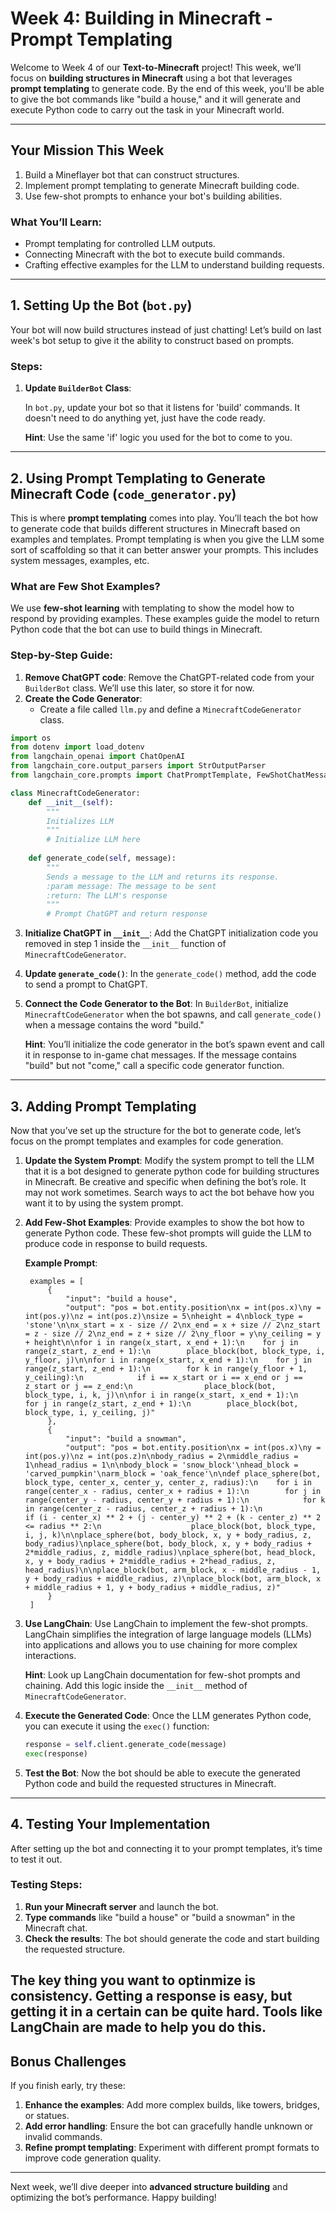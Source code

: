 # Week 4: Building in Minecraft - Prompt Templating

Welcome to Week 4 of our **Text-to-Minecraft** project! This week, we’ll focus on **building structures in Minecraft** using a bot that leverages **prompt templating** to generate code. By the end of this week, you'll be able to give the bot commands like "build a house," and it will generate and execute Python code to carry out the task in your Minecraft world.

---

## Your Mission This Week

1. Build a Mineflayer bot that can construct structures.
2. Implement prompt templating to generate Minecraft building code.
3. Use few-shot prompts to enhance your bot's building abilities.

### What You’ll Learn:

- Prompt templating for controlled LLM outputs.
- Connecting Minecraft with the bot to execute build commands.
- Crafting effective examples for the LLM to understand building requests.

---

## 1. Setting Up the Bot (`bot.py`)

Your bot will now build structures instead of just chatting! Let’s build on last week's bot setup to give it the ability to construct based on prompts.

### Steps:

1. **Update `BuilderBot` Class**:

   In `bot.py`, update your bot so that it listens for 'build' commands. It doesn't need to do anything yet, just have the code ready.

   **Hint**: Use the same 'if' logic you used for the bot to come to you.

---

## 2. Using Prompt Templating to Generate Minecraft Code (`code_generator.py`)

This is where **prompt templating** comes into play. You’ll teach the bot how to generate code that builds different structures in Minecraft based on examples and templates. Prompt templating is when you give the LLM some sort of scaffolding so that it can better answer your prompts. This includes system messages, examples, etc.

### What are Few Shot Examples?

We use **few-shot learning** with templating to show the model how to respond by providing examples. These examples guide the model to return Python code that the bot can use to build things in Minecraft.

### Step-by-Step Guide:

1. **Remove ChatGPT code**: 
   Remove the ChatGPT-related code from your `BuilderBot` class. We’ll use this later, so store it for now.
2. **Create the Code Generator**:
   - Create a file called `llm.py` and define a `MinecraftCodeGenerator` class.

```python
import os
from dotenv import load_dotenv
from langchain_openai import ChatOpenAI
from langchain_core.output_parsers import StrOutputParser
from langchain_core.prompts import ChatPromptTemplate, FewShotChatMessagePromptTemplate

class MinecraftCodeGenerator:
    def __init__(self):
        """
        Initializes LLM
        """
        # Initialize LLM here
    
    def generate_code(self, message):
        """
        Sends a message to the LLM and returns its response.
        :param message: The message to be sent
        :return: The LLM's response
        """
        # Prompt ChatGPT and return response
```

3. **Initialize ChatGPT in `__init__`**:
   Add the ChatGPT initialization code you removed in step 1 inside the `__init__` function of `MinecraftCodeGenerator`.

4. **Update `generate_code()`**:
   In the `generate_code()` method, add the code to send a prompt to ChatGPT.

5. **Connect the Code Generator to the Bot**:
   In `BuilderBot`, initialize `MinecraftCodeGenerator` when the bot spawns, and call `generate_code()` when a message contains the word "build."

   **Hint**: You’ll initialize the code generator in the bot’s spawn event and call it in response to in-game chat messages. If the message contains "build" but not "come," call a specific code generator function.

---

## 3. Adding Prompt Templating

Now that you’ve set up the structure for the bot to generate code, let’s focus on the prompt templates and examples for code generation.

1. **Update the System Prompt**:
   Modify the system prompt to tell the LLM that it is a bot designed to generate python code for building structures in Minecraft. Be creative and specific when defining the bot’s role. It may not work sometimes. Search ways to act the bot behave how you want it to by using the system prompt.

2. **Add Few-Shot Examples**:
   Provide examples to show the bot how to generate Python code. These few-shot prompts will guide the LLM to produce code in response to build requests.

   **Example Prompt**:

        examples = [
            {
                "input": "build a house",
                "output": "pos = bot.entity.position\nx = int(pos.x)\ny = int(pos.y)\nz = int(pos.z)\nsize = 5\nheight = 4\nblock_type = 'stone'\n\nx_start = x - size // 2\nx_end = x + size // 2\nz_start = z - size // 2\nz_end = z + size // 2\ny_floor = y\ny_ceiling = y + height\n\nfor i in range(x_start, x_end + 1):\n    for j in range(z_start, z_end + 1):\n        place_block(bot, block_type, i, y_floor, j)\n\nfor i in range(x_start, x_end + 1):\n    for j in range(z_start, z_end + 1):\n        for k in range(y_floor + 1, y_ceiling):\n            if i == x_start or i == x_end or j == z_start or j == z_end:\n                place_block(bot, block_type, i, k, j)\n\nfor i in range(x_start, x_end + 1):\n    for j in range(z_start, z_end + 1):\n        place_block(bot, block_type, i, y_ceiling, j)"
            },
            {
                "input": "build a snowman",
                "output": "pos = bot.entity.position\nx = int(pos.x)\ny = int(pos.y)\nz = int(pos.z)n\nbody_radius = 2\nmiddle_radius = 1\nhead_radius = 1\n\nbody_block = 'snow_block'\nhead_block = 'carved_pumpkin'\narm_block = 'oak_fence'\n\ndef place_sphere(bot, block_type, center_x, center_y, center_z, radius):\n    for i in range(center_x - radius, center_x + radius + 1):\n        for j in range(center_y - radius, center_y + radius + 1):\n            for k in range(center_z - radius, center_z + radius + 1):\n                if (i - center_x) ** 2 + (j - center_y) ** 2 + (k - center_z) ** 2 <= radius ** 2:\n                    place_block(bot, block_type, i, j, k)\n\nplace_sphere(bot, body_block, x, y + body_radius, z, body_radius)\nplace_sphere(bot, body_block, x, y + body_radius + 2*middle_radius, z, middle_radius)\nplace_sphere(bot, head_block, x, y + body_radius + 2*middle_radius + 2*head_radius, z, head_radius)\n\nplace_block(bot, arm_block, x - middle_radius - 1, y + body_radius + middle_radius, z)\nplace_block(bot, arm_block, x + middle_radius + 1, y + body_radius + middle_radius, z)"
            }
        ]

3. **Use LangChain**:
   Use LangChain to implement the few-shot prompts. LangChain simplifies the integration of large language models (LLMs) into applications and allows you to use chaining for more complex interactions.

   **Hint**: Look up LangChain documentation for few-shot prompts and chaining. Add this logic inside the `__init__` method of `MinecraftCodeGenerator`.

4. **Execute the Generated Code**:
   Once the LLM generates Python code, you can execute it using the `exec()` function:

   ```python
   response = self.client.generate_code(message)
   exec(response)
   ```

5. **Test the Bot**:
   Now the bot should be able to execute the generated Python code and build the requested structures in Minecraft.

---

## 4. Testing Your Implementation

After setting up the bot and connecting it to your prompt templates, it’s time to test it out.

### Testing Steps:

1. **Run your Minecraft server** and launch the bot.
2. **Type commands** like "build a house" or "build a snowman" in the Minecraft chat.
3. **Check the results**: The bot should generate the code and start building the requested structure.

The key thing you want to optinmize is consistency. Getting a response is easy, but getting it in a certain can be quite hard. Tools like LangChain are made to help you do this.
---

## Bonus Challenges

If you finish early, try these:

1. **Enhance the examples**: Add more complex builds, like towers, bridges, or statues.
2. **Add error handling**: Ensure the bot can gracefully handle unknown or invalid commands.
3. **Refine prompt templating**: Experiment with different prompt formats to improve code generation quality.

---

Next week, we’ll dive deeper into **advanced structure building** and optimizing the bot’s performance. Happy building!
